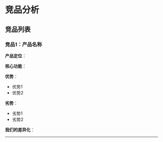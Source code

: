 # 竞品分析

## 竞品列表

### 竞品1：产品名称

**产品定位**：

**核心功能**：

**优势**：
- 优势1
- 优势2

**劣势**：
- 劣势1
- 劣势2

**我们的差异化**：

---

